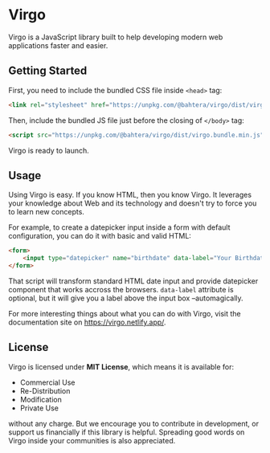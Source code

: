 # Virgo
Virgo is a JavaScript library built to help developing modern web applications faster and easier.

## Getting Started

First, you need to include the bundled CSS file inside `<head>` tag:
```html
<link rel="stylesheet" href="https://unpkg.com/@bahtera/virgo/dist/virgo.bundle.min.css">
```
Then, include the bundled JS file just before the closing of `</body>` tag:
```html
<script src="https://unpkg.com/@bahtera/virgo/dist/virgo.bundle.min.js"></script>
```
Virgo is ready to launch.

## Usage

Using Virgo is easy. If you know HTML, then you know Virgo. It leverages your knowledge about Web and its technology and doesn't try to force you to learn new concepts.

For example, to create a datepicker input inside a form with default configuration, you can do it with basic and valid HTML:

```html
<form>
	<input type="datepicker" name="birthdate" data-label="Your Birthdate">
</form>
```

That script will transform standard HTML date input and provide datepicker component that works accross the browsers. `data-label` attribute is optional, but it will give you a label above the input box –automagically.

For more interesting things about what you can do with Virgo, visit the documentation site on https://virgo.netlify.app/.

## License

Virgo is licensed under **MIT License**, which means it is available for:
- Commercial Use
- Re-Distribution
- Modification
- Private Use

without any charge. But we encourage you to contribute in development, or support us financially if this library is helpful. Spreading good words on Virgo inside your communities is also appreciated.
